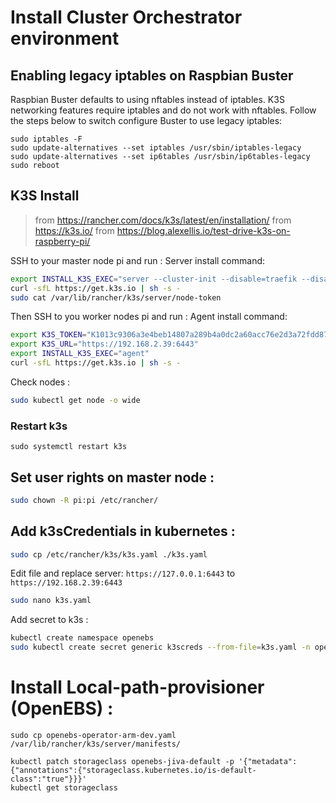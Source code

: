 # Install Cluster Orchestrator environment

## Enabling legacy iptables on Raspbian Buster

Raspbian Buster defaults to using nftables instead of iptables. K3S networking features require iptables and do not work with nftables. Follow the steps below to switch configure Buster to use legacy iptables:

```
sudo iptables -F
sudo update-alternatives --set iptables /usr/sbin/iptables-legacy
sudo update-alternatives --set ip6tables /usr/sbin/ip6tables-legacy
sudo reboot
```

## K3S Install
> from https://rancher.com/docs/k3s/latest/en/installation/
> from https://k3s.io/
> from https://blog.alexellis.io/test-drive-k3s-on-raspberry-pi/

SSH to your master node pi and run :
Server install command:

```bash
export INSTALL_K3S_EXEC="server --cluster-init --disable=traefik --disable=local-storage --disable=servicelb --disable=metrics-server --tls-san=192.168.2.39"
curl -sfL https://get.k3s.io | sh -s -
sudo cat /var/lib/rancher/k3s/server/node-token
```

Then SSH to you worker nodes pi and run :
Agent install command:
```bash
export K3S_TOKEN="K1013c9306a3e4beb14807a289b4a0dc2a60acc76e2d3a72fdd87697bcea31537f2::server:946aaba5eba13a9965954d1e79cd7e95"
export K3S_URL="https://192.168.2.39:6443"
export INSTALL_K3S_EXEC="agent"
curl -sfL https://get.k3s.io | sh -s -
```

Check nodes : 

```bash
sudo kubectl get node -o wide
```

### Restart k3s

`sudo systemctl restart k3s`

## Set user rights on master node : 

```bash
sudo chown -R pi:pi /etc/rancher/
```

## Add k3sCredentials in kubernetes :

```bash
sudo cp /etc/rancher/k3s/k3s.yaml ./k3s.yaml
```

Edit file and replace server: `https://127.0.0.1:6443` to `https://192.168.2.39:6443`

```bash
sudo nano k3s.yaml
```

Add secret to k3s :

```bash
kubectl create namespace openebs
sudo kubectl create secret generic k3screds --from-file=k3s.yaml -n openebs
```

# Install Local-path-provisioner (OpenEBS) : 

```
sudo cp openebs-operator-arm-dev.yaml /var/lib/rancher/k3s/server/manifests/

kubectl patch storageclass openebs-jiva-default -p '{"metadata": {"annotations":{"storageclass.kubernetes.io/is-default-class":"true"}}}'
kubectl get storageclass
```